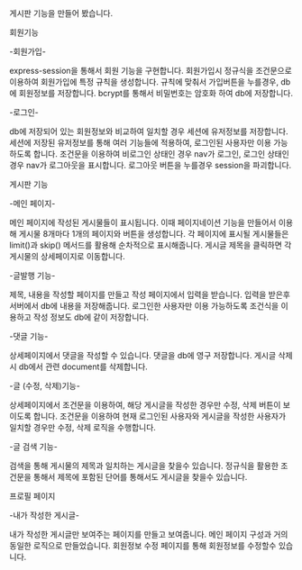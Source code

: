 게시판 기능을 만들어 봤습니다.

회원기능

-회원가입-

express-session을 통해서 회원 기능을 구현합니다.
회원가입시 정규식을 조건문으로 이용하여 회원가입에 특정 규칙을 생성합니다.
규칙에 맞춰서 가입버튼을 누를경우, db에 회원정보를 저장합니다.
bcrypt를 통해서 비밀번호는 암호화 하여 db에 저장합니다.

-로그인-

db에 저장되어 있는 회원정보와 비교하여 일치할 경우 세션에 유저정보를 저장합니다.
세션에 저장된 유저정보를 통해 여러 기능들에 적용하여, 로그인된 사용자만 이용 가능하도록 합니다.
조건문을 이용하여 비로그인 상태인 경우 nav가 로그인, 로그인 상태인 경우 nav가 로그아웃을 표시합니다.
로그아웃 버튼을 누를경우 session을 파괴합니다.

게시판 기능

-메인 페이지-

메인 페이지에 작성된 게시물들이 표시됩니다.
이때 페이지네이션 기능을 만들어서 이용해 게시물 8개마다 1개의 페이지와 버튼을 생성합니다.
각 페이지에 표시될 게시물들은 limit()과 skip() 메서드를 활용해 순차적으로 표시해줍니다.
게시글 제목을 클릭하면 각 게시물의 상세페이지로 이동합니다.


-글발행 기능-

제목, 내용을 작성할 페이지를 만들고 작성 페이지에서 입력을 받습니다.
입력을 받은후 서버에서 db에 내용을 저장해줍니다.
로그인한 사용자만 이용 가능하도록 조건식을 이용하고 작성 정보도 db에 같이 저장합니다.


-댓글 기능-


상세페이지에서 댓글을 작성할 수 있습니다.
댓글을 db에 영구 저장합니다.
게시글 삭제시 db에서 관련 document를 삭제합니다.


-글 (수정, 삭제)기능-


상세페이지에서 조건문을 이용하여, 해당 게시글을 작성한 경우만 수정, 삭제 버튼이 보이도록 합니다.
조건문을 이용하여 현재 로그인된 사용자와 게시글을 작성한 사용자가 일치할 경우만 수정, 삭제 로직을 수행합니다.


-글 검색 기능-


검색을 통해 게시물의 제목과 일치하는 게시글을 찾을수 있습니다.
정규식을 활용한 조건문을 통해서 제목에 포함된 단어를 통해서도 게시글을 찾을수 있습니다.


프로필 페이지


-내가 작성한 게시글-


내가 작성한 게시글만 보여주는 페이지를 만들고 보여줍니다. 메인 페이지 구성과 거의 동일한 로직으로 만들었습니다.
회원정보 수정 페이지를 통해 회원정보를 수정할수 있습니다.


